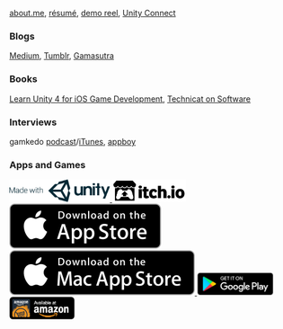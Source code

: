 [about.me](http://philipchu.com/), [résumé](https://medium.com/technicat-on-software/my-medium-resume-39ff22301f5b), [demo reel](https://medium.com/technicat-on-software/my-demo-reel-704a3cf87d5e#.rwsxm88tr), [Unity Connect](https://connect.unity.com/u/581cd652090915002eeb8739)

### Blogs

[Medium](http://medium.com/@technicat), [Tumblr](http://fugugames.tumblr.com/), [Gamasutra](http://www.gamasutra.com/blogs/author/PhilChu/924713/)

### Books

[Learn Unity 4 for iOS Game Development](https://www.amazon.com/Learn-Unity-Development-Technology-Action/dp/1430248750), [Technicat on Software](https://www.amazon.com/Technicat-Software-Philip-Chu-ebook/dp/B00703SOLC)

### Interviews

gamkedo [podcast](http://po.st/rrNbD5)/[iTunes](https://itunes.apple.com/us/podcast/phil-chu/id1006574766?i=1000352808460&mt=2), [appboy](https://www.appboy.com/blog/interview-philip-chu-they-dont-make-em-like-they-used-to/)

### Apps and Games

<!-- [itch.io](http://hyperbowl.io/), [Game Jolt](http://gamejolt.com/games/hyperbowl/1342), [Unity Connect](https://connect.unity.com/u/581cd652090915002eeb8739) -->

<!--
### Apps
[App Store](https://itunes.apple.com/us/developer/technicat-llc/id295241742), [Google Play](https://play.google.com/store/apps/developer?id=Technicat+LLC), [Amazon Appstore](https://www.amazon.com/s/ref=bl_sr_mobile-apps?_encoding=UTF8&field-brandtextbin=Technicat%2C%20LLC&node=2350149011), [Mac App Store](https://itunes.apple.com/us/app/hyperbowl/id420366516) -->

<a href="https://madewith.unity.com/en/profiles/technicat-llc">
  <img alt="Made with Unity"
       src="images/badges/made-with-unity-logo-png/mwu-logo-rgb.png" height="40"/>
</a>

<a href="http://hyperbowl.io/">
  <img alt="itch.io"
       src="images/badges/itchio/logo_transparent.png" height="40"/>
</a>

<a href="https://itunes.apple.com/us/developer/technicat-llc/id295241742">
  <img alt="Download on the Mac App Store"
       src="images/badges/Download_on_the_App_Store_Badge_US-UK_135x40.svg" />
</a>
<a href="https://itunes.apple.com/us/app/hyperbowl/id420366516">
  <img alt="Download on the Mac App Store"
       src="images/badges/Download_on_the_Mac_App_Store_Badge_US-UK_165x40.svg" />
</a>

<a href="https://play.google.com/store/search?q=pub:Technicat LLC">
  <img alt="Get it on Google Play"
       src="images/badges/en_badge_web_generic.png" height="40" />
</a>
<a href="https://www.amazon.com/s/ref=bl_sr_mobile-apps?_encoding=UTF8&field-brandtextbin=Technicat%2C%20LLC&node=2350149011">
  <img alt="Amazon Appstore"
       src="images/badges/amazon-underground-app-us-black.png" height="40" />
</a>
